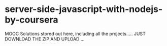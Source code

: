 # server-side-javascript-with-nodejs-by-coursera
MOOC Solutions stored out here, including all the projects.....
JUST DOWNLOAD THE ZIP AND UPLOAD ...
